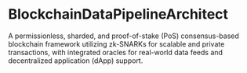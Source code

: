 # BlockchainDataPipelineArchitect
A permissionless, sharded, and proof-of-stake (PoS) consensus-based blockchain framework utilizing zk-SNARKs for scalable and private transactions, with integrated oracles for real-world data feeds and decentralized application (dApp) support.

